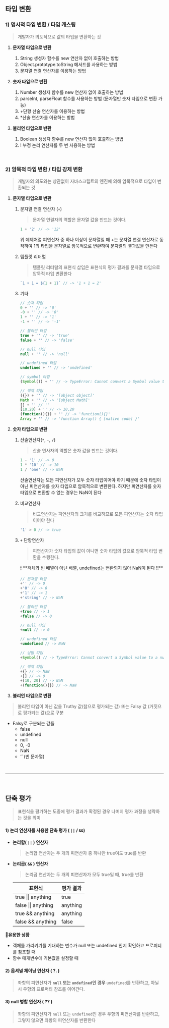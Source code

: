 ## 타입 변환

### 1) **명시적 타입 변환 / 타입 캐스팅**
> 개발자가 의도적으로 값의 타입을 변환하는 것

1. **문자열 타입으로 반환**
    1. String 생성자 함수를 new 연산자 없이 호출하는 방법
    2. Object.prototype.toString 메서드를 사용하는 방법
    3. 문자열 연결 연산자를 이용하는 방법
    
2. **숫자 타입으로 반환**
    1. Number 생성자 함수를 new 연산자 없이 호출하는 방법
    2. parseInt, parseFloat 함수를 사용하는 방법 (문자열만 숫자 타입으로 변환 가능)
    3. +단항 산술 연산자를 이용하는 방법
    4. *산술 연산자를 이용하는 방법
    
3. **불리언 타입으로 반환**
    1. Boolean 생성자 함수를 new 연산자 없이 호출하는 방법
    2. ! 부정 논리 연산자를 두 번 사용하는 방법

<br/>

### 2) **암묵적 타입 변환 / 타입 강제 변환**
> 개발자의 의도와는 상관없이 자바스크립트의 엔진에 의해 암묵적으로 타입이 변환되는 것

1. **문자열 타입으로 변환**
    1. 문자열 연결 연산자 (`+`)
        > 문자열 연결자의 역할은 문자열 값을 만드는 것이다.
        
        ```jsx
        1 + '2' // -> '12'
        ```
        
        위 예제처럼 피연산자 중 하나 이상이 문자열일 때 +는 문자열 연결 연산자로 동작하여 1의 타입을 문자열로 암묵적으로 변환하여 문자열의 결과값을 만든다
        
    2. 템플릿 리터럴
        > 템플릿 리터럴의 표현식 삽입은 표현식의 평가 결과를 문자열 타입으로 압묵적 타입 변환한다
        
        ```jsx
        `1 + 1 = ${1 + 1}` // -> '1 + 1 = 2'
        ```
        
    3. 기타
        
        ```jsx
        // 숫자 타입
        0 + '' // -> '0'
        -0 + '' // -> '0'
        1 + '' // -> '1'
        -1 + '' // -> '-1' 
        
        // 불리언 타입
        true + '' // -> 'true'
        false + '' // -> 'false'
        
        // null 타입
        null + '' // -> 'null'
        
        // undefined 타입
        undefined + '' // -> 'undefined'
        
        // symbol 타입
        (Symbol()) + '' // -> TypeError: Cannot convert a Symbol value to a string
        
        // 객체 타입
        ({}) + '' // -> '[object object]'
        Math + '' // -> '[object Math]'
        [] + '' // ''
        [10,20] + '' // -> 10,20
        (function(){}) + '' // -> 'function(){}'
        Array + '' // -> 'function Array() { [native code] }' 
        ```
        

1. **숫자 타입으로 변환**
    1. 산술연산자(`*`, `-`, `/`)
        > 산술 연사자의 역할은 숫자 값을 만드는 것이다.
        
        ```jsx
        1 - '1' // -> 0
        1 * '10' // -> 10
        1 / 'one' // -> NaN
        ```
        
        산술연산자는 모든 피연산자가 모두 숫자 타입이어야 하기 때문에 숫자 타입이 아닌 피연산자를 숫자 타입으로 암묵적으로 변환한다.
        하지만 피연산자를 숫자 타입으로 변환할 수 없는 경우는 NaN이 된다
        
    2. 비교연산자
        > 비교연산자는 피연산자의 크기를 비교하므로 모든 피연산자는 숫자 타입이어야 한다
        
        ```jsx
        '1' > 0 // -> true
        ```
        
    3. `+` 단항연산자
        > 피연산자가 숫자 타입의 값이 아니면 숫자 타입의 값으로 암묵적 타입 변환을 수행한다.
        
        <aside>
        ❗ **객체와 빈 배열이 아닌 배열, undefined는 변환되지 않아 NaN이 된다 !!**
        </aside>
        
        ```jsx
        // 문자열 타입
        +'' // -> 0
        +'0' // -> 0
        +'1' // -> 1
        +'string' // -> NaN
        
        // 불리언 타입
        +true // -> 1
        +false // -> 0
        
        // null 타입
        +null // -> 0
        
        // undefined 타입
        +undefined // -> NaN
        
        // 심벌 타입
        +Symbol() // -> TypeError: Cannot convert a Symbol value to a number
        
        // 객체 타입
        +{} // -> NaN
        +[] // -> 0
        +[10, 20] // -> NaN
        +(function(){}) // -> NaN
        ```
        
    
2. **불리언 타입으로 변환**

> 불리언 타입이 아닌 값을 Truthy 값(참으로 평가되는 값) 또는 Falsy 값 (거짓으로 평가되는 값)으로 구분
> 
- Falsy로 구분되는 값들
    - false
    - undefined
    - null
    - 0, -0
    - NaN
    - ‘’ (빈 문자열)

 <br/>

---

<br/>

## 단축 평가
> 표현식을 평가하는 도중에 평가 결과가 확정된 경우 나머지 평가 과정을 생략하는 것을 의미

#### 1) 논리 연산자를 사용한 단축 평가 ( `||`  /  `&&`)

- **논리합( `||` ) 연산자**
    > 논리합 연산자는 두 개의 피연산자 중 하나만 true여도 true를 반환
- **논리곱( `&&` ) 연산자**
    > 논리곱 연산자는 두 개의 피연산자가 모두 true일 때, true를 반환

  | 표현식               | 평가 결과         |
  |----------------------|-------------------|
  | true \|\| anything   | true             |
  | false \|\| anything  | anything         |
  | true && anything     | anything         |
  | false && anything    | false            |

🌟**유용한 상황**
- 객체를 가리키기를 기대하는 변수가 null 또는 undefined 인지 확인하고 프로퍼티를 참조할 때
- 함수 매개변수에 기본값을 설정할 때

#### 2) 옵셔널 체이닝 연산자 ( ?. )
> 좌항의 피연산자가 **`null` 또는 `undefined`인 경우** `undefined`를 반환하고, 아닐 시 우항의 프로퍼티 참조를 이어간다.

#### 3) null 병합 연산자 ( ?? )
> 좌항의 피연산자가 `null` 또는 `undefined`인 경우 우항의 피연산자를 반환하고, 그렇지 않으면 좌항의 피연산자를 반환한다
